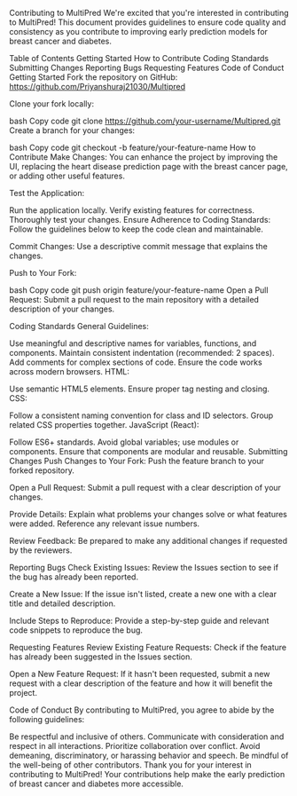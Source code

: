 Contributing to MultiPred
We're excited that you're interested in contributing to MultiPred! This document provides guidelines to ensure code quality and consistency as you contribute to improving early prediction models for breast cancer and diabetes.

Table of Contents
Getting Started
How to Contribute
Coding Standards
Submitting Changes
Reporting Bugs
Requesting Features
Code of Conduct
Getting Started
Fork the repository on GitHub:
https://github.com/Priyanshuraj21030/Multipred

Clone your fork locally:

bash
Copy code
git clone https://github.com/your-username/Multipred.git
Create a branch for your changes:

bash
Copy code
git checkout -b feature/your-feature-name
How to Contribute
Make Changes:
You can enhance the project by improving the UI, replacing the heart disease prediction page with the breast cancer page, or adding other useful features.

Test the Application:

Run the application locally.
Verify existing features for correctness.
Thoroughly test your changes.
Ensure Adherence to Coding Standards:
Follow the guidelines below to keep the code clean and maintainable.

Commit Changes:
Use a descriptive commit message that explains the changes.

Push to Your Fork:

bash
Copy code
git push origin feature/your-feature-name
Open a Pull Request:
Submit a pull request to the main repository with a detailed description of your changes.

Coding Standards
General Guidelines:

Use meaningful and descriptive names for variables, functions, and components.
Maintain consistent indentation (recommended: 2 spaces).
Add comments for complex sections of code.
Ensure the code works across modern browsers.
HTML:

Use semantic HTML5 elements.
Ensure proper tag nesting and closing.
CSS:

Follow a consistent naming convention for class and ID selectors.
Group related CSS properties together.
JavaScript (React):

Follow ES6+ standards.
Avoid global variables; use modules or components.
Ensure that components are modular and reusable.
Submitting Changes
Push Changes to Your Fork:
Push the feature branch to your forked repository.

Open a Pull Request:
Submit a pull request with a clear description of your changes.

Provide Details:
Explain what problems your changes solve or what features were added. Reference any relevant issue numbers.

Review Feedback:
Be prepared to make any additional changes if requested by the reviewers.

Reporting Bugs
Check Existing Issues:
Review the Issues section to see if the bug has already been reported.

Create a New Issue:
If the issue isn't listed, create a new one with a clear title and detailed description.

Include Steps to Reproduce:
Provide a step-by-step guide and relevant code snippets to reproduce the bug.

Requesting Features
Review Existing Feature Requests:
Check if the feature has already been suggested in the Issues section.

Open a New Feature Request:
If it hasn't been requested, submit a new request with a clear description of the feature and how it will benefit the project.

Code of Conduct
By contributing to MultiPred, you agree to abide by the following guidelines:

Be respectful and inclusive of others.
Communicate with consideration and respect in all interactions.
Prioritize collaboration over conflict.
Avoid demeaning, discriminatory, or harassing behavior and speech.
Be mindful of the well-being of other contributors.
Thank you for your interest in contributing to MultiPred! Your contributions help make the early prediction of breast cancer and diabetes more accessible.






